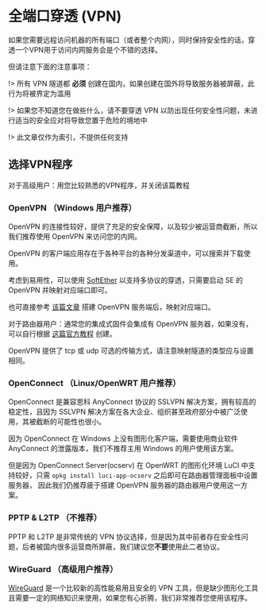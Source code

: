 # 全端口穿透 (VPN)

如果您需要远程访问机器的所有端口（或者整个内网），同时保持安全性的话，穿透一个VPN用于访问内网服务会是个不错的选择。

但请注意下面的注意事项：

!> 所有 VPN 隧道都 **必须** 创建在国内，如果创建在国外将导致服务器被屏蔽，此行为将被界定为滥用

!> 如果您不知道您在做些什么，请不要穿透 VPN 以防出现任何安全性问题，未进行适当的安全应对将导致您置于危险的境地中

!> 此文章仅作为索引，不提供任何支持

## 选择VPN程序

对于高级用户：用您比较熟悉的VPN程序，并关闭该篇教程

### OpenVPN （Windows 用户推荐）

OpenVPN 的连接性较好，提供了充足的安全保障，以及较少被运营商截断，所以我们推荐使用 OpenVPN 来访问您的内网。

OpenVPN 的客户端应用存在于各种平台的各种分发渠道中，可以搜索并下载使用。

考虑到易用性，可以使用 [SoftEther](https://www.softether.org/) 以支持多协议的穿透，只需要启动 SE 的 OpenVPN 并映射对应端口即可。

也可直接参考 [该篇文章](http://www.zhujian.org/vps/course/210.html) 搭建 OpenVPN 服务端后，映射对应端口。

对于路由器用户：通常您的集成式固件会集成有 OpenVPN 服务器，如果没有，可以自行根据 [这篇官方教程](https://openwrt.org/docs/guide-user/services/vpn/openvpn/server) 创建。

OpenVPN 提供了 tcp 或 udp 可选的传输方式，请注意映射隧道的类型应与设置相同。

### OpenConnect （Linux/OpenWRT 用户推荐）

OpenConnect 是兼容思科 AnyConnect 协议的 SSLVPN 解决方案，拥有较高的稳定性，且因为 SSLVPN 解决方案在各大企业、组织甚至政府部分中被广泛使用，其被截断的可能性也很小。

因为 OpenConnect 在 Windows 上没有图形化客户端，需要使用商业软件 AnyConnect 的泄露版本，我们不推荐主用 Windows 的用户使用该方案。

但是因为 OpenConnect Server(ocserv) 在 OpenWRT 的图形化环境 LuCI 中支持较好，只需 `opkg install luci-app-ocserv` 之后即可在路由器管理面板中设置服务器，
因此我们仍推荐疲于搭建 OpenVPN 服务器的路由器用户使用这一方案。

### PPTP & L2TP （不推荐）

PPTP 和 L2TP 是非常传统的 VPN 协议选择，但是因为其中前者存在安全性问题，后者被国内很多运营商所屏蔽，我们建议您**不要**使用此二者协议。

### WireGuard （高级用户推荐）

[WireGuard](https://www.wireguard.com/quickstart/) 是一个比较新的高性能易用且安全的 VPN 工具，但是缺少图形化工具且需要一定的网络知识来使用，如果您有心折腾，我们非常推荐您使用该程序。